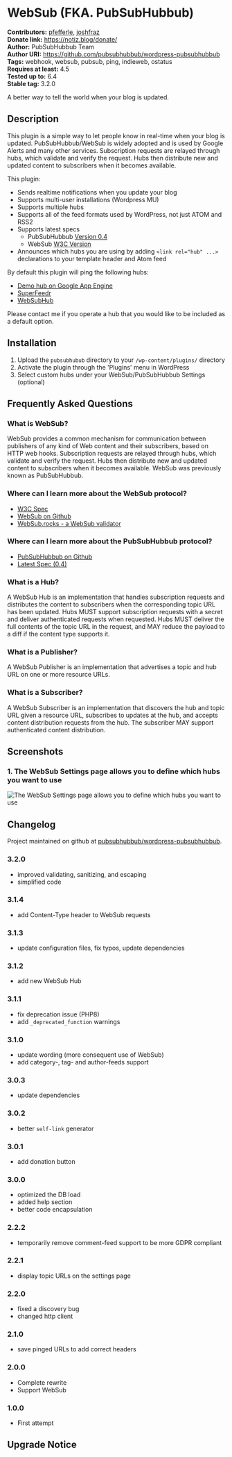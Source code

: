 # WebSub (FKA. PubSubHubbub) #
**Contributors:** [pfefferle](https://profiles.wordpress.org/pfefferle/), [joshfraz](https://profiles.wordpress.org/joshfraz/)  
**Donate link:** https://notiz.blog/donate/  
**Author:** PubSubHubbub Team  
**Author URI:** https://github.com/pubsubhubbub/wordpress-pubsubhubbub  
**Tags:** webhook, websub, pubsub, ping, indieweb, ostatus  
**Requires at least:** 4.5  
**Tested up to:** 6.4  
**Stable tag:** 3.2.0  

A better way to tell the world when your blog is updated.

## Description ##

This plugin is a simple way to let people know in real-time when your blog is updated.  PubSubHubbub/WebSub is widely adopted and is used by Google Alerts and many other services.  Subscription requests are relayed through hubs, which validate and verify the request. Hubs then distribute new and updated content to subscribers when it becomes available.

This plugin:

* Sends realtime notifications when you update your blog
* Supports multi-user installations (Wordpress MU)
* Supports multiple hubs
* Supports all of the feed formats used by WordPress, not just ATOM and RSS2
* Supports latest specs
	* PubSubHubbub [Version 0.4](https://pubsubhubbub.github.io/PubSubHubbub/pubsubhubbub-core-0.4.html)
	* WebSub [W3C Version](https://www.w3.org/TR/websub/)
* Announces which hubs you are using by adding `<link rel="hub" ...>` declarations to your template header and Atom feed

By default this plugin will ping the following hubs:

* [Demo hub on Google App Engine](https://pubsubhubbub.appspot.com "Demo hub on Google App Engine")
* [SuperFeedr](https://pubsubhubbub.superfeedr.com "SuperFeedr")
* [WebSubHub](https://websubhub.com "WebSubHub")

Please contact me if you operate a hub that you would like to be included as a default option.

## Installation ##

1. Upload the `pubsubhubub` directory to your `/wp-content/plugins/` directory
2. Activate the plugin through the 'Plugins' menu in WordPress
3. Select custom hubs under your WebSub/PubSubHubbub Settings (optional)

## Frequently Asked Questions ##

### What is WebSub? ###

WebSub provides a common mechanism for communication between publishers of any kind of Web content and their subscribers, based on HTTP web hooks. Subscription requests are relayed through hubs, which validate and verify the request. Hubs then distribute new and updated content to subscribers when it becomes available. WebSub was previously known as PubSubHubbub.

### Where can I learn more about the WebSub protocol? ###

* [W3C Spec](https://www.w3.org/TR/websub/ "W3C Spec")
* [WebSub on Github](https://github.com/w3c/websub "WebSub on Github")
* [WebSub.rocks - a WebSub validator](https://websub.rocks/ "WebSub.rocks")

### Where can I learn more about the PubSubHubbub protocol? ###

* [PubSubHubbub on Github](https://github.com/pubsubhubbub "PubSubHubbub on Github")
* [Latest Spec (0.4)](http://pubsubhubbub.github.io/PubSubHubbub/pubsubhubbub-core-0.4.html)

### What is a Hub? ###

A WebSub Hub is an implementation that handles subscription requests and distributes the content to subscribers when the corresponding topic URL has been updated. Hubs MUST support subscription requests with a secret and deliver authenticated requests when requested. Hubs MUST deliver the full contents of the topic URL in the request, and MAY reduce the payload to a diff if the content type supports it.

### What is a Publisher? ###

A WebSub Publisher is an implementation that advertises a topic and hub URL on one or more resource URLs.

### What is a Subscriber? ###

A WebSub Subscriber is an implementation that discovers the hub and topic URL given a resource URL, subscribes to updates at the hub, and accepts content distribution requests from the hub. The subscriber MAY support authenticated content distribution.

## Screenshots ##

### 1. The WebSub Settings page allows you to define which hubs you want to use ###
![The WebSub Settings page allows you to define which hubs you want to use](https://ps.w.org/pubsubhubbub/trunk/screenshot-1.png)


## Changelog ##

Project maintained on github at [pubsubhubbub/wordpress-pubsubhubbub](https://github.com/pubsubhubbub/wordpress-pubsubhubbub).

### 3.2.0 ###

* improved validating, sanitizing, and escaping
* simplified code

### 3.1.4 ###

* add Content-Type header to WebSub requests

### 3.1.3 ###

* update configuration files, fix typos, update dependencies

### 3.1.2 ###

* add new WebSub Hub

### 3.1.1 ###

* fix deprecation issue (PHP8)
* add `_deprecated_function` warnings

### 3.1.0 ###

* update wording (more consequent use of WebSub)
* add category-, tag- and author-feeds support

### 3.0.3 ###

* update dependencies

### 3.0.2 ###

* better `self-link` generator

### 3.0.1 ###

* add donation button

### 3.0.0 ###

* optimized the DB load
* added help section
* better code encapsulation

### 2.2.2 ###

* temporarily remove comment-feed support to be more GDPR compliant

### 2.2.1 ###

* display topic URLs on the settings page

### 2.2.0 ###

* fixed a discovery bug
* changed http client

### 2.1.0 ###

* save pinged URLs to add correct headers

### 2.0.0 ###

* Complete rewrite
* Support WebSub

### 1.0.0 ###

* First attempt

## Upgrade Notice ##
